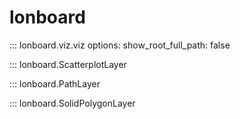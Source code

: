 # lonboard

::: lonboard.viz.viz
    options:
      show_root_full_path: false

::: lonboard.ScatterplotLayer

::: lonboard.PathLayer

::: lonboard.SolidPolygonLayer
